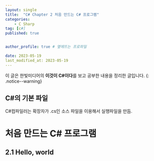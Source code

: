 ```yaml
---
layout: single
title:  "C# Chapter 2 처음 만드는 C# 프로그램"
categories: 
    - C Sharp
tag: [c#]
published: true


author_profile: true # 옆에뜨는 프로파일

date: 2023-05-19
last_modified_at: 2023-05-19
---
```


이 글은 한빛미디어의 **이것이 C#이다**를 보고 공부한 내용을 정리한 글입니다.
{: .notice--warning}

## C#의 기본 파일
C#컴파일러는 확장자가 .cs인 소스 파일을 이용해서 실행파일을 만듬.

# 처음 만드는 C# 프로그램
## 2.1 Hello, world
